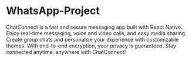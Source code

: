 # WhatsApp-Project
ChatConnect is a fast and secure messaging app built with React Native. Enjoy real-time messaging, voice and video calls, and easy media sharing. Create group chats and personalize your experience with customizable themes. With end-to-end encryption, your privacy is guaranteed. Stay connected anytime, anywhere with ChatConnect!
